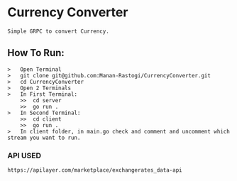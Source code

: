 # Currency Converter

```
Simple GRPC to convert Currency. 
```

## How To Run:
```
>   Open Terminal
>   git clone git@github.com:Manan-Rastogi/CurrencyConverter.git
>   cd CurrencyConverter
>   Open 2 Terminals
>   In First Terminal:
    >>  cd server
    >>  go run .
>   In Second Terminal:
    >>  cd client
    >>  go run .
>   In client folder, in main.go check and comment and uncomment which stream you want to run.
```

### API USED
```
https://apilayer.com/marketplace/exchangerates_data-api
```

